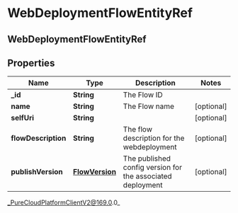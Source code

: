 # WebDeploymentFlowEntityRef

## WebDeploymentFlowEntityRef

## Properties

|Name | Type | Description | Notes|
|------------ | ------------- | ------------- | -------------|
| **_id** | **String** | The Flow ID | |
| **name** | **String** | The Flow name | [optional] |
| **selfUri** | **String** |  | [optional] |
| **flowDescription** | **String** | The flow description for the webdeployment | [optional] |
| **publishVersion** | [**FlowVersion**](FlowVersion) | The published config version for the associated deployment | [optional] |



_PureCloudPlatformClientV2@169.0.0_
